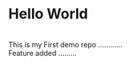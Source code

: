 <h1 >Hello World</h1> <br>
This is my First demo repo ............<br>
Feature added .........

<style>

   .h1{
        font-family: 'Martel Sans', sans-serif;
        text-align: center;
        color: white;
        gap: 10px;
        font-weight: 400;
        font-size: 20px;
        padding: 23px;
}
</style>